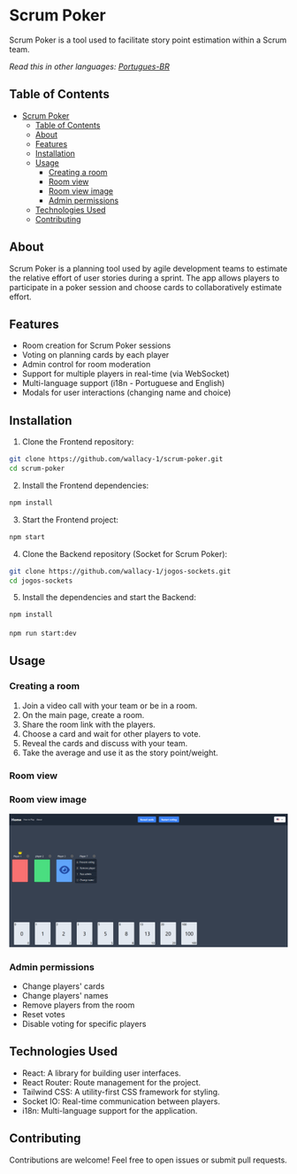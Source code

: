 # Scrum Poker

Scrum Poker is a tool used to facilitate story point estimation within a Scrum team.

_Read this in other languages: [Portugues-BR](README.pt.md)_

## Table of Contents

- [Scrum Poker](#scrum-poker)
  - [Table of Contents](#table-of-contents)
  - [About](#about)
  - [Features](#features)
  - [Installation](#installation)
  - [Usage](#usage)
    - [Creating a room](#creating-a-room)
    - [Room view](#room-view)
    - [Room view image](#room-view-image)
    - [Admin permissions](#admin-permissions)
  - [Technologies Used](#technologies-used)
  - [Contributing](#contributing)

## About

Scrum Poker is a planning tool used by agile development teams to estimate the relative effort of user stories during a sprint. The app allows players to participate in a poker session and choose cards to collaboratively estimate effort.

## Features

- Room creation for Scrum Poker sessions
- Voting on planning cards by each player
- Admin control for room moderation
- Support for multiple players in real-time (via WebSocket)
- Multi-language support (i18n - Portuguese and English)
- Modals for user interactions (changing name and choice)

## Installation

1. Clone the Frontend repository:

```bash
git clone https://github.com/wallacy-1/scrum-poker.git
cd scrum-poker
```

2. Install the Frontend dependencies:

```bash
npm install
```

3. Start the Frontend project:

```bash
npm start
```

4. Clone the Backend repository (Socket for Scrum Poker):

```bash
git clone https://github.com/wallacy-1/jogos-sockets.git
cd jogos-sockets
```

5. Install the dependencies and start the Backend:

```bash
npm install

npm run start:dev
```

## Usage

### Creating a room

1. Join a video call with your team or be in a room.
2. On the main page, create a room.
3. Share the room link with the players.
4. Choose a card and wait for other players to vote.
5. Reveal the cards and discuss with your team.
6. Take the average and use it as the story point/weight.

### Room view

### Room view image

![Room image](public/images/room_view.png)

### Admin permissions

- Change players' cards
- Change players' names
- Remove players from the room
- Reset votes
- Disable voting for specific players

## Technologies Used

- React: A library for building user interfaces.
- React Router: Route management for the project.
- Tailwind CSS: A utility-first CSS framework for styling.
- Socket IO: Real-time communication between players.
- i18n: Multi-language support for the application.

## Contributing

Contributions are welcome! Feel free to open issues or submit pull requests.
